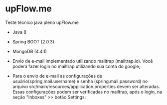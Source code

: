 # upFlow.me
Teste técnico java pleno upFlow.me

- Java 8
- Spring BOOT (2.0.3)
- MongoDB (4.4.1)

- Envio de e-mail implementado utilizando mailtrap (mailtrap.io). Você poderá fazer login no mailtrap utilizando sua conta do google;
- Para o envio de e-mail as configurações de usuário(spring.mail.username) e senha (spring.mail.password) no arquivo src/main/resources/application.properties devem ser alteradas. Essas configurações podem ser verificadas no mailtrap, após o login, na seção "Inboxes" >> botão Settings;

